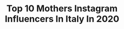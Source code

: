 ---
title: Top 10 Mothers Instagram Influencers In Italy In 2020
description: >-
  Find top mothers Instagram influencers in Italy in 2020. Most popular hashtags: #happybirthday #stayathome #italia #mascherine.
platform: Instagram
profiles:
  - username: "armida_lookbook"
    fullname: >-
      
    location: "Italy"
    followers: 32510
    engagement: 576
    commentsToLikes: 0.082507
    id: ck8t280ohyha50j78o7ckd7nt
    verified: false
    hashtags: "#buonapasqua, #mystyleover40, #mylifestyles, #chocolate"
  - username: "la_snika"
    fullname: >-
      Federica Ricci
    location: "Italy"
    followers: 19493
    engagement: 1478
    commentsToLikes: 0.084291
    id: ck5c3to4l01ea0i11kixjuxq7
    verified: false
    hashtags: "#runwaymakeup, #glitter, #astramakeup, #surrealism"
  - username: "naikeorilio"
    fullname: >-
      Naike Orilio
    location: "Italy"
    followers: 39200
    engagement: 403
    commentsToLikes: 0.125521
    id: ckap1jw4yuudq0i78dkh24ktq
    verified: false
    hashtags: "#dance, #family, #portrait, #model"
  - username: "melissa_baldissera"
    fullname: >-
      melissa_baldissera
    location: "Italy"
    followers: 16151
    engagement: 946
    commentsToLikes: 0.034652
    id: ck14jy0tvmqgs0i19i149r8vi
    verified: false
    hashtags: "#growingup, #contest, #puppy, #pack"
  - username: "motherof6youtubers"
    fullname: >-
      themomof6youtubers
    location: "Italy"
    followers: 51913
    engagement: 756
    commentsToLikes: 0.020865
    id: ck0vyxv8e6bjk0i19878ngypy
    verified: false
    hashtags: "#tescoandjamie, #treasurehunter, #weback, #marshall"
  - username: "ale.sbaraglia"
    fullname: >-
      ALESSIA SBARAGLIA
    location: "Italy"
    followers: 13793
    engagement: 660
    commentsToLikes: 0.230602
    id: ck5bzt1llrs7u0i1136mcqjwu
    verified: false
    hashtags: "#lookdioggi, #pinupgirl, #navy, #challenge"
  - username: "labfujiko"
    fullname: >-
      L A   B.   F U J I K O
    location: "Italy"
    followers: 15340
    engagement: 968
    commentsToLikes: 0.041696
    id: ck55mezej3syw0i117wim3x0u
    verified: false
    hashtags: "#labfujko, #kawaii, #flassymask, #guerrillavogue"
  - username: "bramvalbracht"
    fullname: >-
      Bram Valbracht
    location: "Italy"
    followers: 27121
    engagement: 1014
    commentsToLikes: 0.018689
    id: ck0twam7pen870i193ejvd8bo
    verified: false
    hashtags: "#mdw, #christmas, #mfw, #milano"
  - username: "silviaberri"
    fullname: >-
      Silvia Berri
    location: "Italy"
    followers: 52890
    engagement: 173
    commentsToLikes: 0.075592
    id: ck5q41kdxnc680i11n2jfkr3j
    verified: false
    hashtags: "#manageritaliana, #milanodesign, #sparklingtime, #forzaitalia"
  - username: "beafagerholt"
    fullname: >-
      Bea Fagerholt
    location: "Italy"
    followers: 7200
    engagement: 748
    commentsToLikes: 0.074698
    id: ck5hog88zpiai0i11q0zojwgv
    verified: false
    hashtags: ""
---